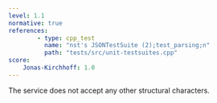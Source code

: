 ```yaml
---
level: 1.1
normative: true
references:
        - type: cpp_test
          name: "nst's JSONTestSuite (2);test_parsing;n"
          path: "tests/src/unit-testsuites.cpp"
score:
    Jonas-Kirchhoff: 1.0
---
```


The service does not accept any other structural characters.

